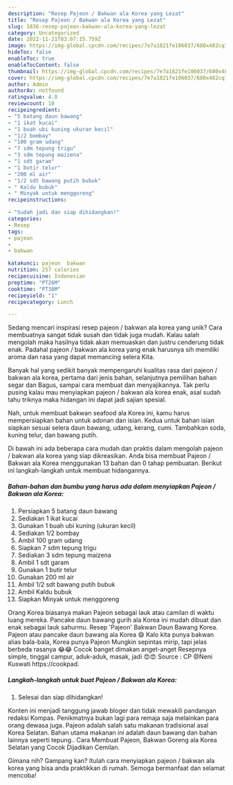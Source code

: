 ```yaml
---
description: "Resep Pajeon / Bakwan ala Korea yang Lezat"
title: "Resep Pajeon / Bakwan ala Korea yang Lezat"
slug: 1836-resep-pajeon-bakwan-ala-korea-yang-lezat
category: Uncategorized
date: 2022-11-21T03:07:15.759Z
image: https://img-global.cpcdn.com/recipes/7e7a1821fe106037/680x482cq70/pajeon-bakwan-ala-korea-foto-resep-utama.jpg
hideToc: false
enableToc: true
enableTocContent: false
thumbnail: https://img-global.cpcdn.com/recipes/7e7a1821fe106037/680x482cq70/pajeon-bakwan-ala-korea-foto-resep-utama.jpg
cover: https://img-global.cpcdn.com/recipes/7e7a1821fe106037/680x482cq70/pajeon-bakwan-ala-korea-foto-resep-utama.jpg
author: Admin
authorAv: notfound
ratingvalue: 4.8
reviewcount: 10
recipeingredient:
- "5 batang daun bawang"
- "1 ikat kucai"
- "1 buah ubi kuning ukuran kecil"
- "1/2 bombay"
- "100 gram udang"
- "7 sdm tepung trigu"
- "3 sdm tepung maizena"
- "1 sdt garam"
- "1 butir telur"
- "200 ml air"
- "1/2 sdt bawang putih bubuk"
- " Kaldu bubuk"
- " Minyak untuk menggoreng"
recipeinstructions:

- "Sudah jadi dan siap dihidangkan!"
categories:
- Resep
tags:
- pajeon
- 
- bakwan

katakunci: pajeon  bakwan 
nutrition: 257 calories
recipecuisine: Indonesian
preptime: "PT26M"
cooktime: "PT38M"
recipeyield: "1"
recipecategory: Lunch

---
```





Sedang mencari inspirasi resep pajeon / bakwan ala korea yang unik? Cara membuatnya sangat tidak susah dan tidak juga mudah. Kalau salah mengolah maka hasilnya tidak akan memuaskan dan justru cenderung tidak enak. Padahal pajeon / bakwan ala korea yang enak harusnya sih memiliki aroma dan rasa yang dapat memancing selera Kita.





Banyak hal yang sedikit banyak mempengaruhi kualitas rasa dari pajeon / bakwan ala korea, pertama dari jenis bahan, selanjutnya pemilihan bahan segar dan Bagus, sampai cara membuat dan menyajikannya. Tak perlu pusing kalau mau menyiapkan pajeon / bakwan ala korea enak,      asal sudah tahu triknya maka hidangan ini dapat jadi sajian spesial.














Nah, untuk membuat bakwan seafood ala Korea ini, kamu harus mempersiapkan bahan untuk adonan dan isian. Kedua untuk bahan isian siapkan sesuai selera daun bawang, udang, kerang, cumi. Tambahkan soda, kuning telur, dan bawang putih.






Di bawah ini ada beberapa cara mudah dan praktis dalam mengolah pajeon / bakwan ala korea yang siap dikreasikan. Anda bisa membuat Pajeon / Bakwan ala Korea menggunakan 13 bahan dan 0 tahap pembuatan. Berikut ini langkah-langkah untuk membuat hidangannya.

<!--inarticleads1-->

##### Bahan-bahan dan bumbu yang harus ada dalam menyiapkan Pajeon / Bakwan ala Korea:

1. Persiapkan 5 batang daun bawang
1. Sediakan 1 ikat kucai
1. Gunakan 1 buah ubi kuning (ukuran kecil)
1. Sediakan 1/2 bombay
1. Ambil 100 gram udang
1. Siapkan 7 sdm tepung trigu
1. Sediakan 3 sdm tepung maizena
1. Ambil 1 sdt garam
1. Gunakan 1 butir telur
1. Gunakan 200 ml air
1. Ambil 1/2 sdt bawang putih bubuk
1. Ambil  Kaldu bubuk
1. Siapkan  Minyak untuk menggoreng


Orang Korea biasanya makan Pajeon sebagai lauk atau camilan di waktu luang mereka. Pancake daun bawang gurih ala Korea ini mudah dibuat dan enak sebagai lauk sahurmu. Resep &#39;Pajeon&#39; Bakwan Daun Bawang Korea. Pajeon atau pancake daun bawang ala Korea 😄 Kalo kita punya bakwan alias bala-bala, Korea punya Pajeon Mungkin sepintas mirip, tapi jelas berbeda rasanya 😂😂 Cocok banget dimakan anget-anget Resepnya simple, tinggal campur, aduk-aduk, masak, jadi 😍😍 Source : CP @Neni Kuswati https://cookpad. 

<!--inarticleads2-->

##### Langkah-langkah untuk buat Pajeon / Bakwan ala Korea:


1. Selesai dan siap dihidangkan!

Konten ini menjadi tanggung jawab bloger dan tidak mewakili pandangan redaksi Kompas. Penikmatnya bukan lagi para remaja saja melainkan para orang dewasa juga. Pajeon adalah salah satu makanan tradisional asal Korea Selatan. Bahan utama makanan ini adalah daun bawang dan bahan lainnya seperti tepung.. Cara Membuat Pajeon, Bakwan Goreng ala Korea Selatan yang Cocok Dijadikan Cemilan. 

Gimana nih? Gampang kan? Itulah cara menyiapkan pajeon / bakwan ala korea yang bisa anda praktikkan di rumah. Semoga bermanfaat dan selamat mencoba!
